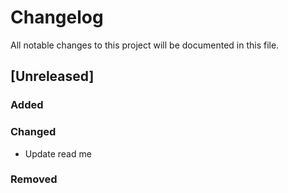 # Changelog
All notable changes to this project will be documented in this file.  

## [Unreleased]  
### Added  
 

### Changed  
* Update read me

### Removed

